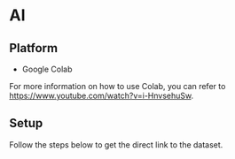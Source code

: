 # AI

## Platform
- Google Colab

For more information on how to use Colab, you can refer to https://www.youtube.com/watch?v=i-HnvsehuSw.

## Setup
Follow the steps below to get the direct link to the dataset.
